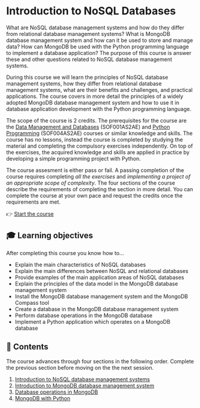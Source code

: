 # Introduction to NoSQL Databases

What are NoSQL database management systems and how do they differ from relational database management systems? What is MongoDB database management system and how can it be used to store and manage data? How can MongoDB be used with the Python programming language to implement a database application? The purpose of this course is answer these and other questions related to NoSQL database management systems.

During this course we will learn the principles of NoSQL database management systems, how they differ from relational database management systems, what are their benefits and challenges, and practical applications. The course covers in more detail the principles of a widely adopted MongoDB database management system and how to use it in database application development with the Python programming language.

The scope of the course is 2 credits. The prerequisites for the course are the [Data Management and Databases](https://opinto-opas.haaga-helia.fi/course_unit/SOF001AS2AE) (SOF001AS2AE) and [Python Programming](https://opinto-opas.haaga-helia.fi/course_unit/SOF001AS2AE) (SOF004AS2AE) courses or similar knowledge and skills. The course has no lessons, instead the course is completed by studying the material and completing the compulsory exercises independently. On top of the exercises, the acquired knowledge and skills are applied in practice by developing a simple programming project with Python.

The course assesment is either pass or fail. A passing completion of the course requires completing _all the exercises_ and _implementing a project of an appropriate scope of complexity_. The four sections of the course describe the requirements of completing the section in more detail. You can complete the course at your own pace and request the credits once the requirements are met.

👉 [Start the course](./material/1-nosql-introduction.md)

## 🎓 Learning objectives

After completing this course you know how to...

- Explain the main characteristics of NoSQL databases
- Explain the main differences between NoSQL and relational databases
- Provide examples of the main application areas of NoSQL databases
- Explain the principles of the data model in the MongoDB database management system
- Install the MongoDB database management system and the MongoDB Compass tool
- Create a database in the MongoDB database management system 
- Perform database operations in the MongoDB database
- Implement a Python application which operates on a MongoDB database

## 📖 Contents

The course advances through four sections in the following order. Complete the previous section before moving on the the next session.

1. [Introduction to NoSQL database management systems](./material/1-nosql-introduction.md)
2. [Introduction to MongoDB database management system](./material/2-mongo-introduction.md)
3. [Database operations in MongoDB](./material/3-mongo-operations.md)
4. [MongoDB with Python](./material/4-mongo-python.md)
